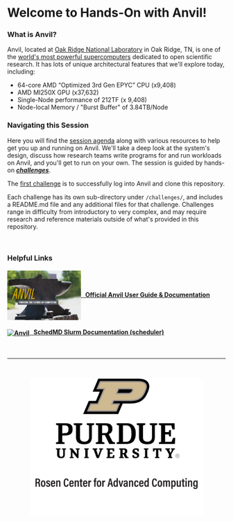 # Welcome to Hands-On with Anvil!


### What is Anvil?
Anvil, located at [Oak Ridge National Laboratory](https://rcac.purdue.edu/) in Oak Ridge, TN,  is one of the [world's most powerful supercomputers](https://www.top500.org/system/180047/) dedicated to open scientific research. It has lots of unique architectural features that we'll explore today, including:

- 64-core AMD “Optimized 3rd Gen EPYC” CPU (x9,408)
- AMD MI250X GPU (x37,632)
- Single-Node performance of 212TF (x 9,408)
- Node-local Memory / "Burst Buffer" of 3.84TB/Node

### Navigating this Session
Here you will find the [session agenda](agenda.md) along with various resources
to help get you up and running on Anvil. We'll take a deep look at the
system's design, discuss how research teams write programs for and run
workloads on Anvil, and you'll get to run on your own. The session is guided by
hands-on [***challenges***](challenges). 

The [first challenge](./challenges/Access_Anvil_and_Clone_Repo) is to
successfully log into Anvil and clone this repository.

Each challenge has its own sub-directory under `/challenges/`, and includes a
README.md file and any additional files for that challenge. Challenges range in
difficulty from introductory to very complex, and may require research and
reference materials outside of what's provided in this repository.

&nbsp;


### Helpful Links

#### [<img src="./images/anvil_logo_2023.png" width="170" valign="middle" alt="Anvil"/>   Official Anvil User Guide & Documentation](https://docs.rcac.purdue.edu/systems/summit_user_guide.html)

#### [<img src="./images/SchedMD_Logo_2023.png" width="170" valign="middle" alt="Anvil"/>   SchedMD Slurm Documentation (scheduler)](https://slurm.schedmd.com/documentation.html)

<br>
<hr>
<br>
<p align="center">
  <a href="https://www.rcac.purdue.edu/"><img src="./images/rcac_logo.png" width="400" alt="Oak Ridge Leadership Computing Facility"></a>
</p>
